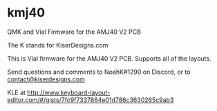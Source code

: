 # kmj40

QMK and Vial Firmware for the AMJ40 V2 PCB

The K stands for KiserDesigns.com

This is Vial firmware for the AMJ40 V2 PCB. Supports all of the layouts.

Send questions and comments to NoahK#1290 on Discord, or to contact@kiserdesigns.com

KLE at http://www.keyboard-layout-editor.com/#/gists/7fc9f7337864e01d786c3630265c9ab3
